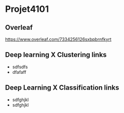 # Projet4101

## Overleaf
https://www.overleaf.com/7334256126sxbpbrnfkyrt

## Deep learning X Clustering links
  - sdfsdfs
  - dfafaff
  
## Deep Learning X Classification links
  - sdfghjkl
  - sdfghjkl
